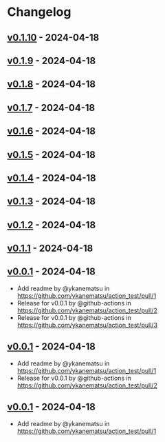 # Changelog

## [v0.1.10](https://github.com/ykanematsu/action_test/compare/v0.1.9...v0.1.10) - 2024-04-18

## [v0.1.9](https://github.com/ykanematsu/action_test/compare/v0.1.8...v0.1.9) - 2024-04-18

## [v0.1.8](https://github.com/ykanematsu/action_test/compare/v0.1.7...v0.1.8) - 2024-04-18

## [v0.1.7](https://github.com/ykanematsu/action_test/compare/v0.1.6...v0.1.7) - 2024-04-18

## [v0.1.6](https://github.com/ykanematsu/action_test/compare/v0.1.5...v0.1.6) - 2024-04-18

## [v0.1.5](https://github.com/ykanematsu/action_test/compare/v0.1.4...v0.1.5) - 2024-04-18

## [v0.1.4](https://github.com/ykanematsu/action_test/compare/v0.1.3...v0.1.4) - 2024-04-18

## [v0.1.3](https://github.com/ykanematsu/action_test/compare/v0.1.2...v0.1.3) - 2024-04-18

## [v0.1.2](https://github.com/ykanematsu/action_test/compare/v0.1.1...v0.1.2) - 2024-04-18

## [v0.1.1](https://github.com/ykanematsu/action_test/compare/v0.1.0...v0.1.1) - 2024-04-18

## [v0.0.1](https://github.com/ykanematsu/action_test/commits/v0.0.1) - 2024-04-18
- Add readme by @ykanematsu in https://github.com/ykanematsu/action_test/pull/1
- Release for v0.0.1 by @github-actions in https://github.com/ykanematsu/action_test/pull/2
- Release for v0.0.1 by @github-actions in https://github.com/ykanematsu/action_test/pull/3

## [v0.0.1](https://github.com/ykanematsu/action_test/commits/v0.0.1) - 2024-04-18
- Add readme by @ykanematsu in https://github.com/ykanematsu/action_test/pull/1
- Release for v0.0.1 by @github-actions in https://github.com/ykanematsu/action_test/pull/2

## [v0.0.1](https://github.com/ykanematsu/action_test/commits/v0.0.1) - 2024-04-18
- Add readme by @ykanematsu in https://github.com/ykanematsu/action_test/pull/1
